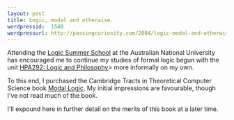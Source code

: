 ```yaml
--- 
layout: post
title: Logic, modal and otherwise.
wordpressid:  1548
wordpressurl: http://passingcuriosity.com/2004/logic-modal-and-otherwise/
---
```


Attending the [Logic Summer School][1] at the Australian National University has encouraged me to continue my studies of formal logic begun with the unit [HPA292: Logic and Philosophy][2]> more informally on my own.

[1]: http://lss.rsise.anu.edu.au/
[2]: http://courses.utas.edu.au/UNIT/HPA292.html

To this end, I purchased the Cambridge Tracts in Theoretical Computer Science
book [Modal Logic][3]. My initial impressions are favourable, though I've not
read much of the book.

[3]: http://www.cambridge.org/aus/catalogue/catalogue.asp?isbn=0521527147

I'll expound here in further detail on the merits of this book at a later
time.
